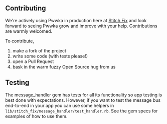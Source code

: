 
## Contributing

We're actively using Pwwka in production here at [Stitch Fix](http://technology.stitchfix.com/) and look forward to seeing Pwwka grow and improve with your help. Contributions are warmly welcomed.

To contribute, 
1. make a fork of the project
2. write some code (with tests please!) 
3. open a Pull Request	
4. bask in the warm fuzzy Open Source hug from us

## Testing
The message_handler gem has tests for all its functionality so app testing is best done with expectations. However, if you want to test the message bus end-to-end in your app you can use some helpers in `lib/stitch_fix/message_handler/test_handler.rb`. See the gem specs for examples of how to use them.